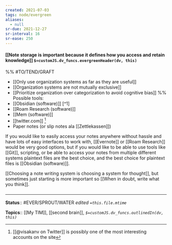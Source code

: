```yaml
---
created: 2021-07-03
tags: node/evergreen
aliases:
  - null
sr-due: 2021-12-27
sr-interval: 16
sr-ease: 250
---
```


#### [[Note storage is important because it defines how you access and retain knowledge]] `$=customJS.dv_funcs.evergreenHeader(dv, this)`

%%
#TO/TEND/GRAFT 
- [[Only use organization systems as far as they are useful]]
- [[Organization systems are not mutually exclusive]]
- [[Prioritize organization over categorization to avoid cognitive bias]]
%%
Possible tools:
- [[Obsidian (software)]] [^1]
- [[Roam Research (software)]]
- [[Mem (software)]]
- [[twitter.com]] [^2]
- Paper notes (or slip notes ala [[Zettlekassen]])

If you would like to easily access your notes anywhere without hassle and have lots of easy interfaces to work with, [[Evernote]] or [[Roam Research]] would be very good options, but if you would like to be able to use tools like [[Git]], scripting, or be able to access your notes from multiple different systems plaintext files are the best choice, and the best choice for plaintext files is [[Obsidian (software)]].

[[Choosing a note writing system is choosing a system for thought]], but sometimes just starting is more important so [[When in doubt, write what you think]].

### <hr class="footnote"/>

**Status**:: #EVER/SPROUT/WATER 
*edited `=this.file.mtime`*

**Topics**:: [[My TIM]], [[second brain]], 
*`$=customJS.dv_funcs.outlinedIn(dv, this)`*

[^2]: [[@visakanv on Twitter]] is possibly one of the most interesting accounts on the site